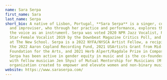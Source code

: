 ```yaml
---
name: Sara Serpa
first_name: Sara
last_name: Serpa
short_bio: A native of Lisbon, Portugal, **Sara Serpa** is a singer, composer,
  and improviser, who through her practice and performance, explores the use of
  the voice as an instrument. Serpa was voted 2020 NPR Jazz Vocalist, Rising
  Star-Female Vocalist 2019 by the Downbeat Magazine Critics Poll, and teaches
  at The New School. Serpa is a 2022 NYFA/NYSCA Artist Fellow, a recipient of
  the 2022 Aaron Copland Recording Fund, 2021 USArtists Grant from Mid-Atlantic
  Foundation for the Arts, and 2021 Herb Alpert/Ragdale Prize in Composition.
  Serpa has been active in gender equity in music and is the co-founder (along
  with fellow musician Jen Shyu) of Mutual Mentorship for Musicians (M³), an
  organization created to empower and elevate women and non-binary musicians.
website: https://www.saraserpa.com/
---
```

